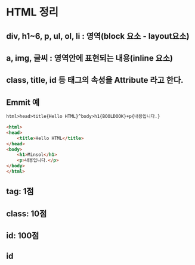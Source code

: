 # HTML 정리

## div, h1~6, p, ul, ol, li : 영역(block 요소 - layout요소)
## a, img, 글씨 : 영역안에 표현되는 내용(inline 요소)
## class, title, id 등 태그의 속성을 Attribute 라고 한다.

## Emmit 예
```html
html>head>title{Hello HTML}^body>h1{BOOLDOOK}+p{내용입니다.}

<html>
<head>
	<title>Hello HTML</title>
</head>
<body>
	<h1>Minsol</h1>
	<p>내용입니다.</p>
</body>
</html>


```

## tag: 1점
## class: 10점
## id: 100점
## id